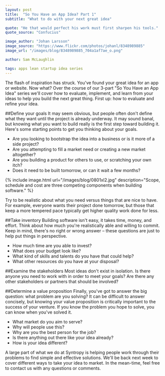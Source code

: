 ```yaml
---
layout: post
title:  "So You Have an App Idea? Part 1"
subtitle: "What to do with your next great idea"

quote: "He that would perfect his work must first sharpen his tools."
quote_source: "Confucius"

image_author: "Johan Larsson"
image_source: "https://www.flickr.com/photos/johanl/8348989885"
image_url: "/images/blog/8348989885_704a1af7ae_o.png"

author: Sam McLaughlin

tags: apps lean startup idea series
---
```


The flash of inspiration has struck. You've found your great idea for an app or website. Now what? Over the course of our 3-part "So You Have an App Idea" series we'll cover how to evaluate, implement, and learn from your ideas to help you build the next great thing. First up: how to evaluate and refine your idea.

##Define your goals
It may seem obvious, but people often don't define what they want until the project is already underway. It may sound banal, but knowing what you want to build really is the first step toward building it. Here's some starting points to get you thinking about your goals.

* Are you looking to bootstrap the idea into a business or is it more of a side project? 
* Are you attempting to fill a market need or creating a new market altogether? 
* Are you building a product for others to use, or scratching your own itch? 
* Does it need to be built tomorrow, or can it wait a few months?

{% include image.html url="/images/blog/0801xl2.jpg"  description="Scope, schedule and cost are three competing components when building software." %}

Try to be realistic about what you need versus things that are nice to have. For example, everyone wants their project done tomorrow, but those that keep a more tempered pace typically get higher quality work done for less.

##Take inventory
Building software isn't easy, it takes time, money, and effort. Think about how much you're realistically able and willing to commit. Keep in mind, there's no right or wrong answer – these questions are just to help put things in perspective.
 
* How much time are you able to invest? 
* What does your budget look like? 
* What kind of skills and talents do you have that could help?
* What other resources do you have at your disposal? 

##Examine the stakeholders
Most ideas don't exist in isolation. Is there anyone you need to work with in order to meet your goals? Are there any other stakeholders or partners that should be involved?

##Determine a value proposition
Finally, you've got to answer the big question: what problem are you solving? It can be difficult to answer concisely, but knowing your value proposition is critically important to the success of your venture. If you know the problem you hope to solve, you can know when you've solved it. 

* What market do you aim to serve?
* Why will people use this?
* Why are you the best person for the job? 
* Is there anything out there like your idea already? 
* How is your idea different?

A large part of what we do at Syntropy is helping people work through their problems to find simple and effective solutions. We'll be back next week to cover different ways to take your idea to market. In the mean-time, feel free to contact us with any questions or comments. 